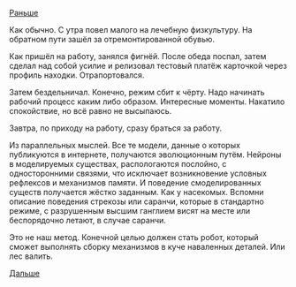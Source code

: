 [Раньше](2018.02.05.md)

Как обычно. С утра повел малого на лечебную физкультуру. На обратном пути зашёл за отремонтированной обувью.

Как пришёл на работу, занялся фигнёй. После обеда поспал, затем сделал над собой усилие и релизовал тестовый платёж карточкой через профиль находки. Отрапортовался.

Затем бездельничал.
Конечно, режим сбит к чёрту. Надо начинать рабочий процесс каким либо образом.
Интересные моменты. Накатило спокойствие, но всё равно не высыпаюсь.

Завтра, по приходу на работу, сразу браться за работу.

Из параллельных мыслей. Все те модели, данные о которых публикуются в интернете, получаются эволюционным путём. Нейроны в моделируемых существах, распологаются послойно, с односторонними связями, что исключает возникновение условных рефлексов и механизмов памяти. И поведение смоделированных существ получается жёстко заданным. Как у насекомых.
Вспомни описание поведения стрекозы или саранчи, которые в стандартно режиме, с разрушенным высшим ганглием висят на месте или беспорядочно летают, в случае саранчи.

Это не наш метод. Конечной целью должен стать робот, который сможет выполнять сборку механизмов в куче наваленных деталей. Или лес валить.

[Дальше](2018.02.07.md)